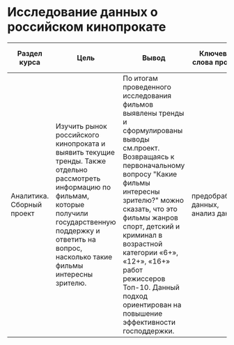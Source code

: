 # Исследование данных о российском кинопрокате

Раздел курса | Цель | Вывод  | Ключевые слова проекта | Используемые библиотеки | Ключевые слова проекта
------------- |----------------  | ---------------- | ---------------- | ----------------------- | -----------------------
Аналитика. Cборный проект |Изучить рынок российского кинопроката и выявить текущие тренды. Также отдельно рассмотреть информацию по фильмам, которые получили государственную поддержку и ответить на вопрос, насколько такие фильмы интересны зрителю. | По итогам проведенного исследования фильмов выявлены тренды и  сформулированы выводы см.проект. Возвращаясь к первоначальному вопросу "Какие фильмы интересны зрителю?" можно сказать, что это фильмы жанров спорт, детский и криминал в возрастной категории «6+», «12+», «16+» работ режиссеров Топ-10. Данный подход ориентирован на повышение эффективности господдержки.  | предобработка данных, анализ данных | `Pandas`, `Python`, `Numpy`, `Matplotlib`, `Seaborn` | продуктовый анализ, data analyst, аналитик данных, аналитик, analyst

